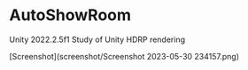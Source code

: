# AutoShowRoom
 Unity 2022.2.5f1
 Study of Unity HDRP rendering

[Screenshot](screenshot/Screenshot 2023-05-30 234157.png)
